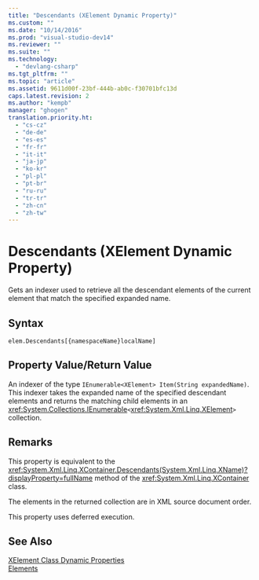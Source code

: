 ```yaml
---
title: "Descendants (XElement Dynamic Property)"
ms.custom: ""
ms.date: "10/14/2016"
ms.prod: "visual-studio-dev14"
ms.reviewer: ""
ms.suite: ""
ms.technology: 
  - "devlang-csharp"
ms.tgt_pltfrm: ""
ms.topic: "article"
ms.assetid: 9611d00f-23bf-444b-ab0c-f30701bfc13d
caps.latest.revision: 2
ms.author: "kempb"
manager: "ghogen"
translation.priority.ht: 
  - "cs-cz"
  - "de-de"
  - "es-es"
  - "fr-fr"
  - "it-it"
  - "ja-jp"
  - "ko-kr"
  - "pl-pl"
  - "pt-br"
  - "ru-ru"
  - "tr-tr"
  - "zh-cn"
  - "zh-tw"
---
```

# Descendants (XElement Dynamic Property)
Gets an indexer used to retrieve all the descendant elements of the current element that match the specified expanded name.  
  
## Syntax  
  
```  
elem.Descendants[{namespaceName}localName]  
```  
  
## Property Value/Return Value  
 An indexer of the type `IEnumerable<XElement> Item(String expandedName)`. This indexer takes the expanded name of the specified descendant elements and returns the matching child elements in an <xref:System.Collections.IEnumerable>`<`<xref:System.Xml.Linq.XElement>`>` collection.  
  
## Remarks  
 This property is equivalent to the <xref:System.Xml.Linq.XContainer.Descendants(System.Xml.Linq.XName)?displayProperty=fullName> method of the <xref:System.Xml.Linq.XContainer> class.  
  
 The elements in the returned collection are in XML source document order.  
  
 This property uses deferred execution.  
  
## See Also  
 [XElement Class Dynamic Properties](../designers/xelement-class-dynamic-properties.md)   
 [Elements](../designers/elements--xelement-dynamic-property-.md)